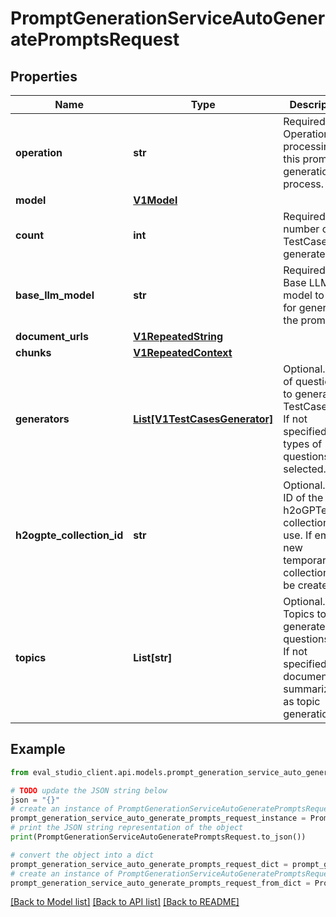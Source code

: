 # PromptGenerationServiceAutoGeneratePromptsRequest


## Properties

Name | Type | Description | Notes
------------ | ------------- | ------------- | -------------
**operation** | **str** | Required. The Operation processing this prompt generation process. | [optional] 
**model** | [**V1Model**](V1Model.md) |  | [optional] 
**count** | **int** | Required. The number of TestCases to generate. | [optional] 
**base_llm_model** | **str** | Required. Base LLM model to use for generating the prompts. | [optional] 
**document_urls** | [**V1RepeatedString**](V1RepeatedString.md) |  | [optional] 
**chunks** | [**V1RepeatedContext**](V1RepeatedContext.md) |  | [optional] 
**generators** | [**List[V1TestCasesGenerator]**](V1TestCasesGenerator.md) | Optional. Type of questions to generate TestCases for. If not specified, all types of questions are selected. | [optional] 
**h2ogpte_collection_id** | **str** | Optional. The ID of the h2oGPTe collection to use. If empty, new temporary collection will be created. | [optional] 
**topics** | **List[str]** | Optional. Topics to generate questions for. If not specified, use document summarization as topic generation. | [optional] 

## Example

```python
from eval_studio_client.api.models.prompt_generation_service_auto_generate_prompts_request import PromptGenerationServiceAutoGeneratePromptsRequest

# TODO update the JSON string below
json = "{}"
# create an instance of PromptGenerationServiceAutoGeneratePromptsRequest from a JSON string
prompt_generation_service_auto_generate_prompts_request_instance = PromptGenerationServiceAutoGeneratePromptsRequest.from_json(json)
# print the JSON string representation of the object
print(PromptGenerationServiceAutoGeneratePromptsRequest.to_json())

# convert the object into a dict
prompt_generation_service_auto_generate_prompts_request_dict = prompt_generation_service_auto_generate_prompts_request_instance.to_dict()
# create an instance of PromptGenerationServiceAutoGeneratePromptsRequest from a dict
prompt_generation_service_auto_generate_prompts_request_from_dict = PromptGenerationServiceAutoGeneratePromptsRequest.from_dict(prompt_generation_service_auto_generate_prompts_request_dict)
```
[[Back to Model list]](../README.md#documentation-for-models) [[Back to API list]](../README.md#documentation-for-api-endpoints) [[Back to README]](../README.md)


